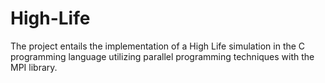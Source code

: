 # High-Life
The project entails the implementation of a High Life simulation in the C programming language utilizing parallel programming techniques with the MPI library.
